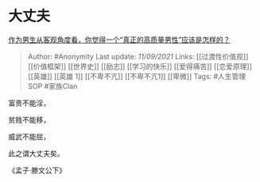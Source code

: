# 大丈夫
[作为男生从客观角度看，你觉得一个“真正的高质量男性”应该是怎样的？](https://www.zhihu.com/question/484513695/answer/2111227039)

> Author: #Anonymity 
Last update: *11/09/2021* 
Links: [[过渡性价值观]] [[价值框架]] [[世界史]] [[励志]] [[学习的快乐]] [[爱得痛苦]] [[恋爱原理]] [[英雄]] [[英雄 1]] [[不卑不亢]] [[不卑不亢1]] [[卑微]]
Tags:  #人生管理SOP #家族Clan 

富贵不能淫，

贫贱不能移，

威武不能屈，

此之谓大丈夫矣。

《孟子·滕文公下》